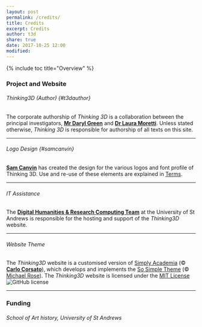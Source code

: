 ```yaml
---
layout: post
permalink: /credits/
title: Credits
excerpt: Credits
author: t3d
share: true
date: 2017-10-25 12:00
modified:
---
```



<a name="termstoc"></a>
{% include toc title="Overview" %}

### Project and Website

###### Thinking3D (Author) {#t3dauthor}
The corporate authorship of *Thinking 3D* is a collaboration between the principal investigators, [**Mr Daryl Green**](/team/#darylgreen) and [**Dr Laura Moretti**](/team/#lauramoretti). Unless stated otherwise, *Thinking 3D* is responsible for authorship of all texts on this site.

---

###### Logo Design {#samcanvin}
[**Sam Canvin**](http://www.samcanvin.com/) has created the design for the various logos and font profile of Thinking 3D. Use and re-use of these elements are explained in [Terms](/terms/#copyright).

---
###### IT Assistance
The [**Digital Humanities & Research Computing Team**](https://www.st-andrews.ac.uk/library/services/researchsupport/digihum-rescomp/services/) at the University of St Andrews is responsible for the hosting and support of the *Thinking3D* website.

---

###### Website Theme
The *Thinking3D* website is a customised version of [Simply Academia](https://github.com/carlocorsato/simply-academia) (&copy; [**Carlo Corsato**](/team/#carlocorsato)), which develops and implements the [So Simple Theme](https://github.com/mmistakes/so-simple-theme) (&copy; [Michael Rose](https://mademistakes.com/)). The *Thinking3D* website is licensed under the [MIT License](/terms/#license) ![GitHub license](https://img.shields.io/badge/license-MIT-lightgrey.svg)

---

### Funding

###### School of Art history, University of St Andrews

